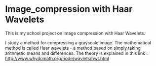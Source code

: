 # Image_compression with Haar Wavelets

This is my school project on image compression with Haar Wavelets.

I study a method for compressing a grayscale image. 
The mathematical method is called Haar wavelets - a method based on simply taking arithmetic means and differences.
The theory is explained in this link :
http://www.whydomath.org/node/wavlets/hwt.html

